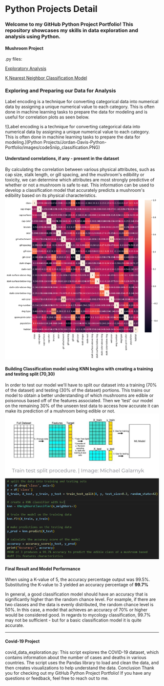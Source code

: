 
<h1>Python Projects Detail</h1>

### Welcome to my GitHub Python Project Portfolio! This repository showcases my skills in data exploration and analysis using Python.

#### Mushroom Project

.py files:

[Exploratory Analysis](https://github.com/JdGithub0112/Jordan-Davis-Python-Portfolio/blob/main/Python%20Projects/mushroom_Classification_ExploratoryAnalysis.py)

[K Nearest Neighbor Classification Model](https://github.com/JdGithub0112/Jordan-Davis-Python-Portfolio/blob/main/Python%20Projects/mushroom_Classification_Model.py)

### Exploring and Preparing our Data for Analysis
Label encoding is a technique for converting categorical data into numerical data by assigning a unique numerical value to each category. This is often done in machine learning tasks to prepare the data for modeling and is useful for correlation plots as seen below.

![Label encoding is a technique for converting categorical data into numerical data by assigning a unique numerical value to each category. This is often done in machine learning tasks to prepare the data for modeling.](Python Projects/Jordan-Davis-Python-Portfolio/images/codeSniip_classification.PNG)


#### Understand correlations, if any - present in the dataset
By calculating the correlation between various physical attributes, such as cap size, stalk length, or gill spacing, and the mushroom's edibility or toxicity, we can determine which attributes are most strongly predictive of whether or not a mushroom is safe to eat. This information can be used to develop a classification model that accurately predicts a mushroom's edibility based on its physical characteristics.
<img src="images/corr_with_labels_classification.png" alt="Correlation of various categorical Mushroom attributes">

#### Building Classification model using KNN begins with creating a training and testing split (70,30)

In order to test our model we'll have to split our dataset into a training (70% of the dataset) and testing (30% of the dataset) portions. This trains our model to obtain a better understanding of which mushrooms are edible or poisonous based off of the features associated. Then we 'test' our model on the remaining 30% of the unseen test data to access how accurate it can make its prediction of a mushroom being edible or not.
![](images/334692955_751419652969953_8430446282249963470_n.jpg)
![Splitting the data](images/KNN.PNG)

#### Final Result and Model Performance

When using a K-value of 5, the accuracy percentage output was 99.5%. Substituting the K-value to 3 yielded an accuracy percentage of **99.7%**

In general, a good classification model should have an accuracy that is significantly higher than the random chance level. For example, if there are two classes and the data is evenly distributed, the random chance level is 50%. In this case, a model that achieves an accuracy of 70% or higher would be considered good. In regards to mycology classification, 99.7% may not be sufficient - but for a basic classification model it is quite accurate.

---


#### Covid-19 Project
covid_data_exploration.py: This script explores the COVID-19 dataset, which contains information about the number of cases and deaths in various countries. The script uses the Pandas library to load and clean the data, and then creates visualizations to help understand the data.
Conclusion
Thank you for checking out my GitHub Python Project Portfolio! If you have any questions or feedback, feel free to reach out to me.
